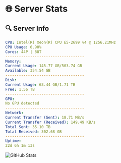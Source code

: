 # 🌐 Server Stats
## 🔍 Server Info
```yaml
CPU: Intel(R) Xeon(R) CPU E5-2699 v4 @ 1256.21MHz
CPU Usage: 0.90%
Cores: 44P | 88T
-----------------------------------
Memory:
Current Usage: 145.77 GB/503.74 GB
Available: 354.54 GB
-----------------------------------
Disk:
Current Usage: 63.44 GB/1.71 TB
Free: 1.56 TB
-----------------------------------
GPU:
No GPU detected
-----------------------------------
Network:
Current Transfer (Sent): 18.71 MB/s
Current Transfer (Received): 149.49 KB/s
Total Sent: 35.10 TB
Total Received: 302.68 GB
-----------------------------------
Uptime:
22d 6h 1m 13s
```
![GitHub Stats](https://img.shields.io/badge/Updated-2025-03-30_03:24:02-blue)